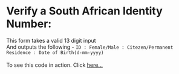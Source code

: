 # Verify a South African Identity Number:
This form takes a valid 13 digit input<br/>
And outputs the following - `ID : Female/Male : Citezen/Permanent Residence : Date of Birth(d-mm-yyyy)`<br/>
<br/>
To see this code in action. Click [here...](https://www.google.com "Verify South African ID")